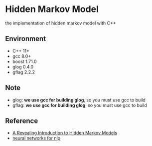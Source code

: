 # Hidden Markov Model

the implementation of hidden markov model with C++

## Environment

- C++ 11+
- gcc 8.0+
- boost 1.71.0
- glog 0.4.0
- gflag 2.2.2

## Note

- glog: **we use gcc for building glog**, so you must use gcc to build
- gflag: **we use gcc for building glog**, so you must use gcc to build

## Reference

- [A Revealing Introduction to Hidden Markov Models](https://www.cs.sjsu.edu/~stamp/RUA/HMM.pdf)
- [neural networks for nlp](http://www.phontron.com/teaching.php)
